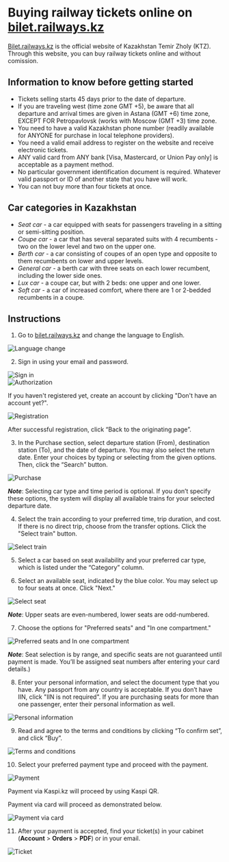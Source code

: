 # Buying railway tickets online on [bilet.railways.kz](link)
[link]:(https://bilet.railways.kz/?_locale=us)
[Bilet.railways.kz](link) is the official website of Kazakhstan Temir Zholy (KTZ). Through this website, you can buy railway tickets online and without comission.

## Information to know before getting started
* Tickets selling starts 45 days prior to the date of departure. 
* If you are traveling west (time zone GMT +5), be aware that all departure and arrival times are given in Astana (GMT +6) time zone, EXCEPT FOR Petropavlovsk (works with Moscow (GMT +3) time zone.
* You need to have a valid Kazakhstan phone number (readily available for ANYONE for purchase in local telephone providers).
* You need a valid email address to register on the website and receive electronic tickets.
* ANY valid card from ANY bank [Visa,  Mastercard, or Union Pay only] is acceptable as a payment method.
* No particular government identification document is required. Whatever valid passport or ID of another state that you have will work.
* You can not buy more than four tickets at once.

## Car categories in Kazakhstan
* _Seat car_ - a car equipped with seats for passengers traveling in a sitting or semi-sitting position.  
* _Coupe car_ - a car that has several separated suits with 4 recumbents - two on the lower level and two on the upper one.  
* _Berth car_ - a car consisting of coupes of an open type and opposite to them recumbents on lower and upper levels.  
* _General car_ - a berth car with three seats on each lower recumbent, including the lower side ones.  
* _Lux car_ - a coupe car, but with 2 beds: one upper and one lower.  
* _Soft car_ - a car of increased comfort, where there are 1 or 2-bedded recumbents in a coupe.  

## Instructions
1. Go to [bilet.railways.kz](link) and change the language to English.

![Language change](https://www.linkpicture.com/q/language_change.png)

2. Sign in using your email and password.

![Sign in](https://www.linkpicture.com/q/sign-in.png)  
![Authorization](https://www.linkpicture.com/q/Authorization.png)

 If you haven't registered yet, create an account by clicking "Don't have an account yet?".
 
 ![Registration](https://www.linkpicture.com/q/Registration.png)

 After successful registration, click “Back to the originating page”.

3. In the Purchase section, select departure station (From), destination station (To), and the date of departure. You may also select the return date. Enter your choices by typing or selecting from the given options. Then, click the “Search” button.

![Purchase](https://www.linkpicture.com/q/purchase.png)

**_Note_**: Selecting car type and time period is optional. If you don’t specify these options, the system will display all available trains for your selected departure date.

4. Select the train according to your preferred time, trip duration, and cost. If there is no direct trip, choose from the transfer options. Click the "Select train" button.

![Select train](https://www.linkpicture.com/q/list_of_trains.png)

5. Select a car based on seat availability and your preferred car type, which is listed under the “Category” column.

6. Select an available seat, indicated by the blue color. You may select up to four seats at once. Click "Next."

![Select seat](https://www.linkpicture.com/q/Direct_trip.png)

**_Note_**: Upper seats are even-numbered, lower seats are odd-numbered.

7. Choose the options for "Preferred seats" and "In one compartment."

![Preferred seats and In one compartment](https://www.linkpicture.com/q/preferred-seat.png)

**_Note_**: Seat selection is by range, and specific seats are not guaranteed until payment is made. You’ll be assigned seat numbers after entering your card details.)

8. Enter your personal information, and select the document type that you have. Any passport from any country is acceptable. If you don’t have IIN, click "IIN is not required". If you are purchasing seats for more than one passenger, enter their personal information as well.

![Personal information](https://www.linkpicture.com/q/Personal_information.png)

9. Read and agree to the terms and conditions by clicking “To confirm set”, and click “Buy”.

![Terms and conditions](https://www.linkpicture.com/q/Terms_and_conditions.png)

10. Select your preferred payment type and proceed with the payment.

![Payment](https://www.linkpicture.com/q/payment2.png)

Payment via Kaspi.kz will proceed by using Kaspi QR.

Payment via card will proceed as demonstrated below.

![Payment via card](https://www.linkpicture.com/q/payment1.png)

11. After your payment is accepted, find your ticket(s) in your cabinet (**Account** > **Orders** > **PDF**) or in your email.

![Ticket](https://www.linkpicture.com/q/account-orders.png)
